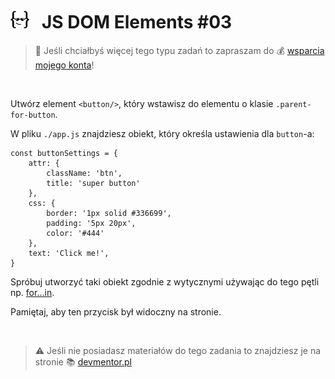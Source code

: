 # [![](../assets/img/logo-readme2.jpg)](https://devmentor.pl) &nbsp; JS DOM Elements #03

> :loudspeaker: Jeśli chciałbyś więcej tego typu zadań to zapraszam do :moneybag: [wsparcia mojego konta](https://github.com/sponsors/devmentor-pl)!

&nbsp;

Utwórz element `<button/>`, który wstawisz do elementu o klasie `.parent-for-button`.

W pliku `./app.js` znajdziesz obiekt, który określa ustawienia dla `button`-a:

```
const buttonSettings = {
    attr: {
        className: 'btn',
        title: 'super button'
    },
    css: {
        border: '1px solid #336699',
        padding: '5px 20px',
        color: '#444'
    },
    text: 'Click me!',
}
```

Spróbuj utworzyć taki obiekt zgodnie z wytycznymi używając do tego pętli np. [for...in](https://developer.mozilla.org/pl/docs/Web/JavaScript/Referencje/Polecenia/for...in).

Pamiętaj, aby ten przycisk był widoczny na stronie.

&nbsp;

> :warning: Jeśli nie posiadasz materiałów do tego zadania to znajdziesz je na stronie :books: [devmentor.pl](https://devmentor.pl/p/js-dom-elements/)
